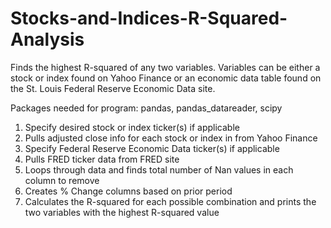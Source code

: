 # Stocks-and-Indices-R-Squared-Analysis
Finds the highest R-squared of any two variables. Variables can be either a stock or index found on Yahoo Finance or an economic data table found on the St. Louis Federal Reserve Economic Data site.

Packages needed for program: pandas, pandas_datareader, scipy

1. Specify desired stock or index ticker(s) if applicable
2. Pulls adjusted close info for each stock or index in from Yahoo Finance
3. Specify Federal Reserve Economic Data ticker(s) if applicable
4. Pulls FRED ticker data from FRED site
5. Loops through data and finds total number of Nan values in each column to remove
6. Creates % Change columns based on prior period
7. Calculates the R-squared for each possible combination and prints the two variables with the highest R-squared value
